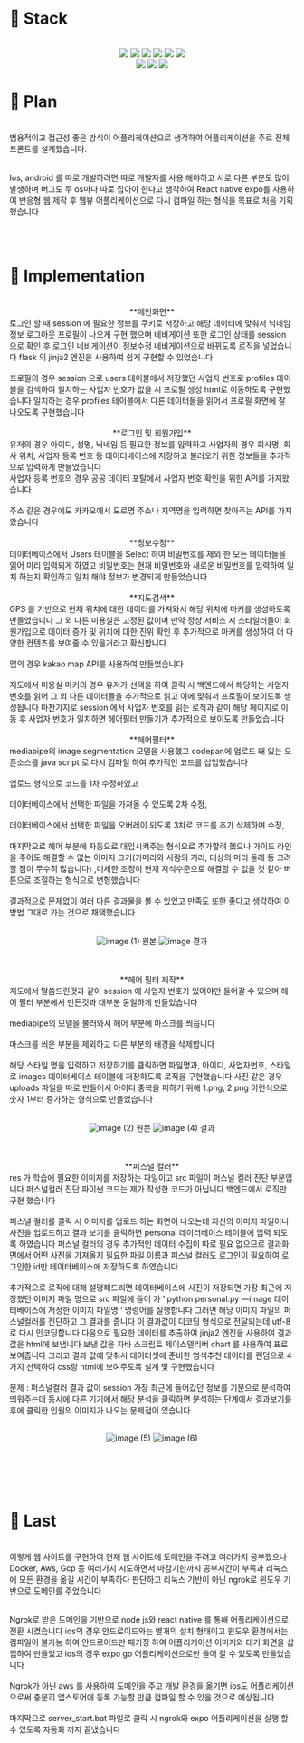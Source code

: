 <h1>📌 Stack</h1><br>
<div align=center> 
  <img src="https://img.shields.io/badge/python-3776AB?style=for-the-badge&logo=python&logoColor=white"> 
  <img src="https://img.shields.io/badge/flask-000000?style=for-the-badge&logo=flask&logoColor=white"> 
  <img src="https://img.shields.io/badge/html5-E34F26?style=for-the-badge&logo=html5&logoColor=white">
  <img src="https://img.shields.io/badge/css-1572B6?style=for-the-badge&logo=css3&logoColor=white">
  <img src="https://img.shields.io/badge/javascript-F7DF1E?style=for-the-badge&logo=javascript&logoColor=black">
  <img src="https://img.shields.io/badge/mysql-4479A1?style=for-the-badge&logo=mysql&logoColor=white"><br>
  <img src="https://img.shields.io/badge/node.js-339933?style=for-the-badge&logo=Node.js&logoColor=white">
  <img src="https://img.shields.io/badge/tensorflow-FF6F00?style=for-the-badge&logo=tensorflow&logoColor=white">
  <img src="https://img.shields.io/badge/expo-000020?style=for-the-badge&logo=expo&logoColor=white">
</div>

<h1>📌 Plan</h1><br>
범용적이고 접근성 좋은 방식이 어플리케이션으로 생각하여 어플리케이션을 주로 전체 프론트를 설계했습니다.<br><br>

Ios, android 를 따로 개발하려면 따로 개발자를 사용 해야하고 서로 다른 부분도 많이 발생하며 버그도 두 os마다 따로 잡아야 한다고 생각하여 React native expo를 사용하여 반응형 웹 제작 후 웹뷰 어플리케이션으로 다시 컴파일 하는 형식을 목표로 처음 기획했습니다 

<br><br>
<h1>📌 Implementation</h1><br>


<div align="center">
**메인화면**
</div>
로그인 할 때 session 에 필요한 정보를 쿠키로 저장하고 해당 데이터에 맞춰서 닉네임 정보 로그아웃 프로필이 나오게 구현 했으며 네비게이션 또한 로그인 상태를 session 으로 확인 후 로그인 네비게이션이 정보수정 네비게이션으로 바뀌도록 로직을 넣었습니다 flask 의 jinja2 엔진을 사용하여 쉽게 구현할 수 있었습니다 <br><br>
프로필의 경우 session 으로 users 테이블에서 저장했던 사업자 번호로 profiles 테이블을 검색하여 일치하는 사업자 번호가 없을 시 프로필 생성 html로 이동하도록 구현했습니다 일치하는 경우 profiles 테이블에서 다른 데이터들을 읽어서 프로필 화면에 잘 나오도록 구현했습니다 <br><br>
<div align="center">
**로그인 및 회원가입**
</div>
유저의 경우 아이디, 성명, 닉네임 등 필요한 정보를 입력하고 사업자의 경우 회사명, 회사 위치, 사업자 등록 번호 등 데이터베이스에 저장하고 불러오기 위한 정보들을 추가적으로 입력하게 만들었습니다 <br>
사업자 등록 번호의 경우 공공 데이터 포탈에서 사업자 번호 확인을 위한 API를 가져왔습니다 <br><br>
주소 같은 경우에도 카카오에서 도로명 주소나 지역명을 입력하면 찾아주는 API를 가져왔습니다 <br><br>
<div align="center">
**정보수정**
</div>
데이터베이스에서 Users 테이블을 Select 하여 비밀번호를 제외 한 모든 데이터들을 읽어 미리 입력되게 하였고 비밀번호는 현재 비밀번호와 새로운 비밀번호를 입력하여 일치 하는지 확인하고 일치 해야 정보가 변경되게 만들었습니다 <br><br>
<div align="center">
**지도검색**
</div>
GPS 를 기반으로 현재 위치에 대한 데이터를 가져와서 해당 위치에 마커를 생성하도록 만들었습니다 그 외 다른 미용실은 고정된 값이며 만약 정상 서비스 시 스타일러들이 회원가입으로 데이터 증가 및 위치에 대한 진위 확인 후 추가적으로 마커를 생성하여 더 다양한 컨텐츠를 보여줄 수 있을거라고 확신합니다<br><br>
맵의 경우 kakao map API를 사용하여 만들었습니다<br><br>
지도에서 미용실 마커의 경우 유저가 선택을 하여 클릭 시 백엔드에서 해당하는 사업자 번호를 읽어 그 외 다른 데이터들을 추가적으로 읽고 이에 맞춰서 프로필이 보이도록 생성됩니다 마찬가지로 session 에서 사업자 번호를 읽는 로직과 같이 해당 페이지로 이동 후 사업자 번호가 일치하면 헤어필터 만들기가 추가적으로 보이도록 만들었습니다<br><br>
<div align="center">
**헤어필터**
</div>
mediapipe의 image segmentation 모델을 사용했고 codepan에 업로드 돼 있는 오픈소스를 java script 로 다시 컴파일 하여 추가적인 코드를 삽입했습니다 <br><br>
업로드 형식으로 코드를 1차 수정하였고 <br><br>
데이터베이스에서 선택한 파일을 가져올 수 있도록 2차 수정, <br><br>
데이터베이스에서 선택한 파일을 오버레이 되도록 3차로 코드를 추가 삭제하며 수정, <br><br>
마지막으로 헤어 부분에 자동으로 대입시켜주는 형식으로 추가할려 했으나 가이드 라인을 주어도 해결할 수 없는 이미지 크기(카메라와 사람의 거리, 대상의 머리 둘레 등 고려할 점이 무수히 많습니다) ,미세한 조정이 현재 지식수준으로 해결할 수 없을 것 같아 버튼으로 조절하는 형식으로 변형했습니다<br><br>
결과적으로 문제없이 여러 다른 결과물을 볼 수 있었고 만족도 또한 좋다고 생각하여 이 방법 그대로 가는 것으로 채택했습니다<br><br>
<div align="center">
  
![image (1)](https://github.com/TEEPUT/hair-calculator/assets/129711481/049f8afc-4d2b-46ef-babb-53f45141d8b7)
원본
![image](https://github.com/TEEPUT/hair-calculator/assets/129711481/dce1b764-b117-4db0-99bf-9561d0f94afd)
결과
</div><br><br>
<div align="center">
**헤어 필터 제작**
</div>
지도에서 말씀드린것과 같이 session 에 사업자 번호가 있어야만 들어갈 수 있으며 헤어 필터 부분에서 만든것과 대부분 동일하게 만들었습니다<br><br>
mediapipe의 모델을 불러와서 헤어 부분에 마스크를 씌웁니다<br><br>
마스크를 씌운 부분을 제외하고 다른 부분의 배경을 삭제합니다<br><br>
해당 스타일 명을 입력하고 저장하기를 클릭하면 파일명과, 아이디, 사업자번호, 스타일로 images 데이터베이스 테이블에 저장하도록 로직을 구현했습니다 사진 같은 경우 uploads 파일을 따로 만들어서 아이디 중복을 피하기 위해 1.png, 2.png 이런식으로 숫자 1부터 증가하는 형식으로 만들었습니다<br><br>
<div align="center">
  
![image (2)](https://github.com/TEEPUT/hair-calculator/assets/129711481/cc5d8d21-706b-435f-9544-63fe67142baf)
원본
![image (4)](https://github.com/TEEPUT/hair-calculator/assets/129711481/fe20e464-c7f0-491e-adee-194b8f3ecd71)
결과
</div><br><br>
<div align="center">
**퍼스널 컬러**
</div>
res 가 학습에 필요한 이미지를 저장하는 파일이고 src 파일이 퍼스널 컬러 진단 부분입니다 퍼스널컬러 진단 파이썬 코드는 제가 작성한 코드가 아닙니다 백엔드에서 로직만 구현 했습니다<br><br>
퍼스널 컬러를 클릭 시 이미지를 업로드 하는 화면이 나오는데 자신의 이미지 파일이나 사진을 업로드하고 결과 보기를 클릭하면 personal 데이터베이스 테이블에 입력 되도록 하였습니다 퍼스널 컬러의 경우 추가적인 데이터 수집이 따로 필요 없으므로 결과화면에서 어떤 사진을 가져올지 필요한 파일 이름과 퍼스널 컬러도 로그인이 필요하여 로그인한 id만 데이터베이스에 저장하도록 하였습니다<br><br>
추가적으로 로직에 대해 설명해드리면 데이터베이스에 사진이 저장되면 가장 최근에 저장했던 이미지 파일 명으로 src 파일에 들어 가 ’ python personal.py —image 데이터베이스에 저정한 이미지 파일명 ‘ 명령어를 실행합니다 그러면 해당 이미지 파일의 퍼스널컬러를 진단하고 그 결과를 줍니다 이 결과값이 디코딩 형식으로 전달되는데 utf-8 로 다시 인코딩합니다 다음으로 필요한 데이터를 추출하여 jinja2 엔진을 사용하여 결과값을 html에 보냅니다 보낸 값을 자바 스크립트 제이스델리버 chart 를 사용하여 표로 보여줍니다 그리고 결과 값에 맞춰서 데이터셋에 준비한 염색추천 데이터를 랜덤으로 4가지 선택하여 css랑 html에 보여주도록 설계 및 구현했습니다<br><br>
문제 : 퍼스널컬러 결과 값이 session 가장 최근에 들어갔던 정보를 기분으로 분석하여 띄워주는데 동시에 다른 기기에서 해당 분석을 클릭하면 분석하는 단계에서 결과보기를 후에 클릭한 인원의 이미지가 나오는 문제점이 있습니다<br><br>
<div align="center">
  
![image (5)](https://github.com/TEEPUT/hair-calculator/assets/129711481/aa165441-dab9-4856-baa2-47df26e5903b)
![image (6)](https://github.com/TEEPUT/hair-calculator/assets/129711481/399b9804-e06e-44aa-9f88-2953652c132b)
</div>


<br><br><br><br>
<h1>📌 Last </h1><br>
이렇게 웹 사이트를 구현하여 현재 웹 사이트에 도메인을 주려고 여러가지 공부했으나 Docker, Aws, Gcp 등 여러가지 시도하면서 마감기한까지 공부시간이 부족과 리눅스에 모든 환경을 옮길 시간이 부족하다 판단하고 리눅스 기반이 아닌 ngrok로 윈도우 기반으로 도메인를 주었습니다<br><br>

Ngrok로 받은 도메인을 기반으로 node js와 react native 를 통해 어플리케이션으로 전환 시켰습니다 ios의 경우 안드로이드와는 별개의 설치 형태이고 윈도우 환경에서는 컴파일이 불가능 하여 안드로이드만 패키징 하여 어플리케이션 이미지와 대기 화면을 삽입하여 만들었고 ios의 경우 expo go 어플리케이션으로만 들어 갈 수 있도록 만들었습니다<br><br>
Ngrok가 아닌 aws 를 사용하여 도메인을 주고 개발 환경을 옮기면 ios도 어플리케이션으로써 충분히 앱스토어에 등록 가능할 만큼 컴파일 할 수 있을 것으로 예상됩니다<br><br>
마지막으로 server_start.bat 파일로 클릭 시 ngrok와 expo 어플리케이션을 실행 할 수 있도록 자동화 까지 끝냈습니다

